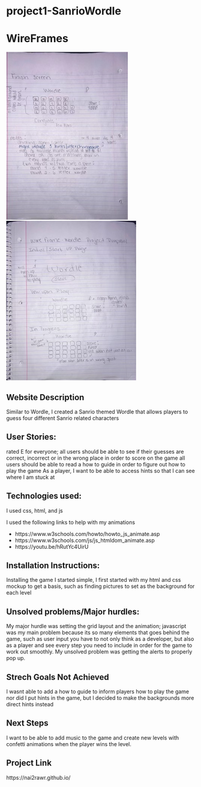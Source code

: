 # project1-SanrioWordle
<h1><strong>WireFrames</strong></h1>
<img src="25C13B56-FB3D-4926-8B3B-E1982A1F5D6F_4_5005_c.jpeg"
raw=true
alt="wire frame1"
style="margin-right:10px"/>
<img
src="E95E538D-5A49-433C-8DCE-EC848C475426_4_5005_c.jpeg"
raw=true
alt="wire_frame2"
syle="margin-right:10px">

<h2><strong>Website Description</strong></h2>
<p>Similar to Wordle, I created a Sanrio themed Wordle that allows players to guess four different Sanrio related characters</p>

<h2><strong>User Stories:</strong></h2>
<p>rated E for everyone; 
all users should be able to see if their guesses are correct, incorrect or in the wrong place in order to score on the game
all users should be able to read a how to guide in order to figure out how to play the game
As a player, I want to be able to access hints so that I can see where I am stuck at</p>

<h2><strong>Technologies used:</strong></h2>
<p>I used css, html, and js</p> 
<p>I used the following links to help with my animations
<ul>
<li>https://www.w3schools.com/howto/howto_js_animate.asp</li>
<li>https://www.w3schools.com/js/js_htmldom_animate.asp</li>
<li>https://youtu.be/hRutYc4UirU</li>
</ul>
</p>

<h2><strong>Installation Instructions:</strong></h2>
<p>Installing the game I started simple, I first started with my html and css mockup to get a basis, such as finding pictures to set as the background for each level</p>


<h2><strong>Unsolved problems/Major hurdles:
</strong></h2>
<p>My major hurdle was setting the grid layout and the animation; javascript was my main problem because its so many elements that goes behind the game, such as user input you have to not only think as a developer, but also as a player and see every step you need to include in order for the game to work out smoothly.
My unsolved problem was getting the alerts to properly pop up.</p>

<h2><strong>Strech Goals Not Achieved</strong></h2>
<p>I wasnt able to add a how to guide to inform players how to play the game nor did I put hints in the game, but I decided to make the backgrounds more direct hints instead</p>

<h2><strong>Next Steps</strong></h2>
<p>I want to be able to add music to the game and create new levels with confetti animations when the player wins the level.</p>

<h2><strong>Project Link</strong></h2>
<p>https://nai2rawr.github.io/</p>
